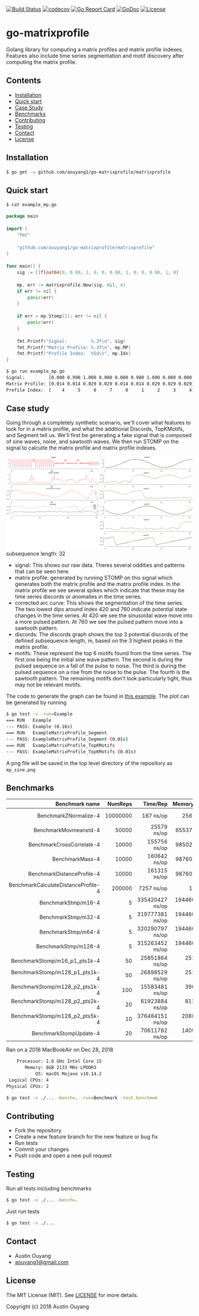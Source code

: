 [![Build Status](https://travis-ci.com/aouyang1/go-matrixprofile.svg?branch=master)](https://travis-ci.com/aouyang1/go-matrixprofile)
[![codecov](https://codecov.io/gh/aouyang1/go-matrixprofile/branch/master/graph/badge.svg)](https://codecov.io/gh/aouyang1/go-matrixprofile)
[![Go Report Card](https://goreportcard.com/badge/github.com/aouyang1/go-matrixprofile)](https://goreportcard.com/report/github.com/aouyang1/go-matrixprofile)
[![GoDoc](https://godoc.org/github.com/aouyang1/go-matrixprofile?status.svg)](https://godoc.org/github.com/aouyang1/go-matrixprofile)
[![License](https://img.shields.io/badge/License-MIT-blue.svg)](https://opensource.org/licenses/MIT)

# go-matrixprofile

Golang library for computing a matrix profiles and matrix profile indexes. Features also include time series segmentation and motif discovery after computing the matrix profile.

## Contents
- [Installation](#installation)
- [Quick start](#quick-start)
- [Case Study](#case-study)
- [Benchmarks](#benchmarks)
- [Contributing](#contributing)
- [Testing](#testing)
- [Contact](#contact)
- [License](#license)

## Installation
```sh
$ go get -u github.com/aouyang1/go-matrixprofile/matrixprofile
```

## Quick start
```sh
$ cat example_mp.go
```
```go
package main

import (
	"fmt"

	"github.com/aouyang1/go-matrixprofile/matrixprofile"
)

func main() {
	sig := []float64{0, 0.99, 1, 0, 0, 0.98, 1, 0, 0, 0.96, 1, 0}

	mp, err := matrixprofile.New(sig, nil, 4)
	if err != nil {
		panic(err)
	}

	if err = mp.Stomp(1); err != nil {
		panic(err)
	}

	fmt.Printf("Signal:         %.3f\n", sig)
	fmt.Printf("Matrix Profile: %.3f\n", mp.MP)
	fmt.Printf("Profile Index:  %5d\n", mp.Idx)
}
```
```sh
$ go run example_mp.go
Signal:         [0.000 0.990 1.000 0.000 0.000 0.980 1.000 0.000 0.000 0.960 1.000 0.000]
Matrix Profile: [0.014 0.014 0.029 0.029 0.014 0.014 0.029 0.029 0.029]
Profile Index:  [    4     5     6     7     0     1     2     3     4]
```

## Case study
Going through a completely synthetic scenario, we'll cover what features to look for in a matrix profile, and what the additional Discords, TopKMotifs, and Segment tell us. We'll first be generating a fake signal that is composed of sine waves, noise, and sawtooth waves. We then run STOMP on the signal to calculte the matrix profile and matrix profile indexes.

![mpsin](https://github.com/aouyang1/go-matrixprofile/blob/master/mp_sine.png)
subsequence length: 32

* signal: This shows our raw data. Theres several oddities and patterns that can be seen here. 
* matrix profile: generated by running STOMP on this signal which generates both the matrix profile and the matrix profile index. In the matrix profile we see several spikes which indicate that these may be time series discords or anomalies in the time series.
* corrected arc curve: This shows the segmentation of the time series. The two lowest dips around index 420 and 760 indicate potential state changes in the time series. At 420 we see the sinusoidal wave move into a more pulsed pattern. At 760 we see the pulsed pattern move into a sawtooth pattern.
* discords: The discords graph shows the top 3 potential discords of the defined subsequence length, m, based on the 3 highest peaks in the matrix profile.
* motifs: These represent the top 6 motifs found from the time series. The first one being the initial sine wave pattern. The second is during the pulsed sequence on a fall of the pulse to noise. The third is during the pulsed sequence on a rise from the noise to the pulse. The fourth is the sawtooth pattern. The remaining motifs don't look particularly tight, thus may not be relevant motifs.

The code to generate the graph can be found in [this example](https://github.com/aouyang1/go-matrixprofile/blob/master/matrixprofile/example_test.go#L120). The plot can be generated by running
```sh
$ go test -v -run=Example
=== RUN   Example
--- PASS: Example (0.16s)
=== RUN   ExampleMatrixProfile_Segment
--- PASS: ExampleMatrixProfile_Segment (0.01s)
=== RUN   ExampleMatrixProfile_TopKMotifs
--- PASS: ExampleMatrixProfile_TopKMotifs (0.01s)
```
A png file will be saved in the top level directory of the repository as `mp_sine.png`

## Benchmarks
Benchmark name                     | NumReps |    Time/Rep    |  Memory/Rep   |    Alloc/Rep  |
----------------------------------:|--------:|---------------:|--------------:|--------------:|
BenchmarkZNormalize-4              | 10000000|       167 ns/op|       256 B/op|     1 allocs/op
BenchmarkMovmeanstd-4              |    50000|     25579 ns/op|     65537 B/op|     4 allocs/op
BenchmarkCrossCorrelate-4          |    10000|    155756 ns/op|     98502 B/op|     6 allocs/op
BenchmarkMass-4                    |    10000|    160642 ns/op|     98760 B/op|     7 allocs/op
BenchmarkDistanceProfile-4         |    10000|    161315 ns/op|     98760 B/op|     7 allocs/op
BenchmarkCalculateDistanceProfile-4|   200000|      7257 ns/op|         1 B/op|     0 allocs/op
BenchmarkStmp/m16-4                |        5| 335420427 ns/op| 194460409 B/op| 13786 allocs/op
BenchmarkStmp/m32-4                |        5| 319777381 ns/op| 194460409 B/op| 13786 allocs/op
BenchmarkStmp/m64-4                |        5| 320290797 ns/op| 194460409 B/op| 13786 allocs/op
BenchmarkStmp/m128-4               |        5| 315263452 ns/op| 194460409 B/op| 13786 allocs/op
BenchmarkStomp/m16_p1_pts1k-4      |       50|  25851864 ns/op|    251009 B/op|    21 allocs/op
BenchmarkStomp/m128_p1_pts1k-4     |       50|  26898529 ns/op|    251004 B/op|    21 allocs/op
BenchmarkStomp/m128_p2_pts1k-4     |      100|  15583481 ns/op|    396577 B/op|    31 allocs/op
BenchmarkStomp/m128_p2_pts2k-4     |       20|  61923884 ns/op|    812156 B/op|    31 allocs/op
BenchmarkStomp/m128_p2_pts5k-4     |       10| 376484151 ns/op|   2088398 B/op|    33 allocs/op
BenchmarkStompUpdate-4             |       20|  70611782 ns/op|   1409704 B/op|    18 allocs/op

Ran on a 2018 MacBookAir on Dec 28, 2018
```sh
    Processor: 1.6 GHz Intel Core i5
       Memory: 8GB 2133 MHz LPDDR3
           OS: macOS Mojave v10.14.2
 Logical CPUs: 4
Physical CPUs: 2
```
```sh
$ go test -v ./... -bench=. -run=Benchmark -test.benchmem
```

## Contributing
* Fork the repository
* Create a new feature branch for the new feature or bug fix
* Run tests
* Commit your changes
* Push code and open a new pull request

## Testing
Run all tests including benchmarks
```sh
$ go test -v ./... -bench=.
```
Just run tests
```sh
$ go test -v ./...
```
## Contact
* Austin Ouyang
* aouyang1@gmail.com

## License
The MIT License (MIT). See [LICENSE](https://github.com/aouyang1/go-matrixprofile/blob/master/LICENSE) for more details.

Copyright (c) 2018 Austin Ouyang
